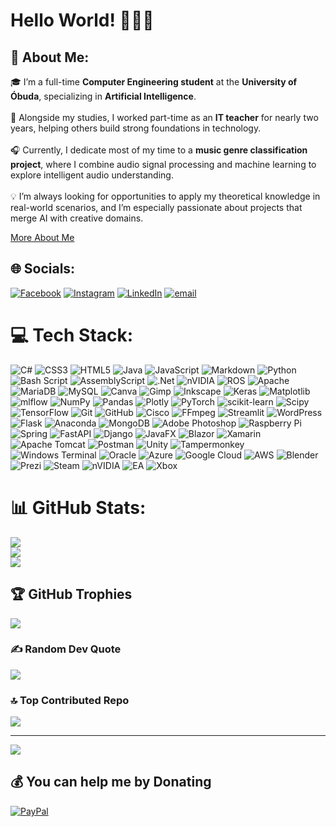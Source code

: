 # Hello World! 👋😊✨
## 💫 About Me:
🎓 I’m a full-time **Computer Engineering student** at the **University of Óbuda**, specializing in **Artificial Intelligence**.<br><br>🧠 Alongside my studies, I worked part-time as an **IT teacher** for nearly two years, helping others build strong foundations in technology.<br><br>🎧 Currently, I dedicate most of my time to a **music genre classification project**, where I combine audio signal processing and machine learning to explore intelligent audio understanding.<br><br>💡 I’m always looking for opportunities to apply my theoretical knowledge in real-world scenarios, and I’m especially passionate about projects that merge AI with creative domains.

[More About Me](https://misurdaluca.my.canva.site/)

## 🌐 Socials:
[![Facebook](https://img.shields.io/badge/Facebook-%231877F2.svg?logo=Facebook&logoColor=white)](https://facebook.com/luca.misurda.5) [![Instagram](https://img.shields.io/badge/Instagram-%23E4405F.svg?logo=Instagram&logoColor=white)](https://instagram.com/misurdaluca) [![LinkedIn](https://img.shields.io/badge/LinkedIn-%230077B5.svg?logo=linkedin&logoColor=white)](https://linkedin.com/in/luca-misurda) [![email](https://img.shields.io/badge/Email-D14836?logo=gmail&logoColor=white)](mailto:misurda.luca@gmail.com) 

# 💻 Tech Stack:
![C#](https://img.shields.io/badge/c%23-%23239120.svg?style=plastic&logo=csharp&logoColor=white) ![CSS3](https://img.shields.io/badge/css3-%231572B6.svg?style=plastic&logo=css3&logoColor=white) ![HTML5](https://img.shields.io/badge/html5-%23E34F26.svg?style=plastic&logo=html5&logoColor=white) ![Java](https://img.shields.io/badge/java-%23ED8B00.svg?style=plastic&logo=openjdk&logoColor=white) ![JavaScript](https://img.shields.io/badge/javascript-%23323330.svg?style=plastic&logo=javascript&logoColor=%23F7DF1E) ![Markdown](https://img.shields.io/badge/markdown-%23000000.svg?style=plastic&logo=markdown&logoColor=white) ![Python](https://img.shields.io/badge/python-3670A0?style=plastic&logo=python&logoColor=ffdd54) ![Bash Script](https://img.shields.io/badge/bash_script-%23121011.svg?style=plastic&logo=gnu-bash&logoColor=white) ![AssemblyScript](https://img.shields.io/badge/assembly%20script-%23000000.svg?style=plastic&logo=assemblyscript&logoColor=white) ![.Net](https://img.shields.io/badge/.NET-5C2D91?style=plastic&logo=.net&logoColor=white) ![nVIDIA](https://img.shields.io/badge/cuda-000000.svg?style=plastic&logo=nVIDIA&logoColor=green) ![ROS](https://img.shields.io/badge/ros-%230A0FF9.svg?style=plastic&logo=ros&logoColor=white) ![Apache](https://img.shields.io/badge/apache-%23D42029.svg?style=plastic&logo=apache&logoColor=white) ![MariaDB](https://img.shields.io/badge/MariaDB-003545?style=plastic&logo=mariadb&logoColor=white) ![MySQL](https://img.shields.io/badge/mysql-4479A1.svg?style=plastic&logo=mysql&logoColor=white) ![Canva](https://img.shields.io/badge/Canva-%2300C4CC.svg?style=plastic&logo=Canva&logoColor=white) ![Gimp](https://img.shields.io/badge/Gimp-657D8B?style=plastic&logo=gimp&logoColor=FFFFFF) ![Inkscape](https://img.shields.io/badge/Inkscape-e0e0e0?style=plastic&logo=inkscape&logoColor=080A13) ![Keras](https://img.shields.io/badge/Keras-%23D00000.svg?style=plastic&logo=Keras&logoColor=white) ![Matplotlib](https://img.shields.io/badge/Matplotlib-%23ffffff.svg?style=plastic&logo=Matplotlib&logoColor=black) ![mlflow](https://img.shields.io/badge/mlflow-%23d9ead3.svg?style=plastic&logo=numpy&logoColor=blue) ![NumPy](https://img.shields.io/badge/numpy-%23013243.svg?style=plastic&logo=numpy&logoColor=white) ![Pandas](https://img.shields.io/badge/pandas-%23150458.svg?style=plastic&logo=pandas&logoColor=white) ![Plotly](https://img.shields.io/badge/Plotly-%233F4F75.svg?style=plastic&logo=plotly&logoColor=white) ![PyTorch](https://img.shields.io/badge/PyTorch-%23EE4C2C.svg?style=plastic&logo=PyTorch&logoColor=white) ![scikit-learn](https://img.shields.io/badge/scikit--learn-%23F7931E.svg?style=plastic&logo=scikit-learn&logoColor=white) ![Scipy](https://img.shields.io/badge/SciPy-%230C55A5.svg?style=plastic&logo=scipy&logoColor=%white) ![TensorFlow](https://img.shields.io/badge/TensorFlow-%23FF6F00.svg?style=plastic&logo=TensorFlow&logoColor=white) ![Git](https://img.shields.io/badge/git-%23F05033.svg?style=plastic&logo=git&logoColor=white) ![GitHub](https://img.shields.io/badge/github-%23121011.svg?style=plastic&logo=github&logoColor=white) ![Cisco](https://img.shields.io/badge/cisco-%23049fd9.svg?style=plastic&logo=cisco&logoColor=black) ![FFmpeg](https://shields.io/badge/FFmpeg-%23171717.svg?logo=ffmpeg&style=plastic&labelColor=171717&logoColor=5cb85c) ![Streamlit](https://img.shields.io/badge/Streamlit-%23FE4B4B.svg?style=plastic&logo=streamlit&logoColor=white) ![WordPress](https://img.shields.io/badge/WordPress-%23117AC9.svg?style=plastic&logo=WordPress&logoColor=white) ![Flask](https://img.shields.io/badge/flask-%23000.svg?style=plastic&logo=flask&logoColor=white) ![Anaconda](https://img.shields.io/badge/Anaconda-%2344A833.svg?style=plastic&logo=anaconda&logoColor=white) ![MongoDB](https://img.shields.io/badge/MongoDB-%234ea94b.svg?style=plastic&logo=mongodb&logoColor=white) ![Adobe Photoshop](https://img.shields.io/badge/adobe%20photoshop-%2331A8FF.svg?style=plastic&logo=adobe%20photoshop&logoColor=white) ![Raspberry Pi](https://img.shields.io/badge/-Raspberry_Pi-C51A4A?style=plastic&logo=Raspberry-Pi) ![Spring](https://img.shields.io/badge/spring-%236DB33F.svg?style=plastic&logo=spring&logoColor=white) ![FastAPI](https://img.shields.io/badge/FastAPI-005571?style=plastic&logo=fastapi) ![Django](https://img.shields.io/badge/django-%23092E20.svg?style=plastic&logo=django&logoColor=white) ![JavaFX](https://img.shields.io/badge/javafx-%23FF0000.svg?style=plastic&logo=javafx&logoColor=white) ![Blazor](https://img.shields.io/badge/blazor-%235C2D91.svg?style=plastic&logo=blazor&logoColor=white) ![Xamarin](https://img.shields.io/badge/Xamarin-3199DC?style=plastic&logo=xamarin&logoColor=white) ![Apache Tomcat](https://img.shields.io/badge/apache%20tomcat-%23F8DC75.svg?style=plastic&logo=apache-tomcat&logoColor=black) ![Postman](https://img.shields.io/badge/Postman-FF6C37?style=plastic&logo=postman&logoColor=white) ![Unity](https://img.shields.io/badge/unity-%23000000.svg?style=plastic&logo=unity&logoColor=white) ![Tampermonkey](https://img.shields.io/badge/tampermonkey-%2300485B.svg?style=plastic&logo=tampermonkey&logoColor=white) ![Windows Terminal](https://img.shields.io/badge/Windows%20Terminal-%234D4D4D.svg?style=plastic&logo=windows-terminal&logoColor=white) ![Oracle](https://img.shields.io/badge/Oracle-F80000?style=plastic&logo=oracle&logoColor=white) ![Azure](https://img.shields.io/badge/azure-%230072C6.svg?style=plastic&logo=microsoftazure&logoColor=white) ![Google Cloud](https://img.shields.io/badge/GoogleCloud-%234285F4.svg?style=plastic&logo=google-cloud&logoColor=white) ![AWS](https://img.shields.io/badge/AWS-%23FF9900.svg?style=plastic&logo=amazon-aws&logoColor=white) ![Blender](https://img.shields.io/badge/blender-%23F5792A.svg?style=plastic&logo=blender&logoColor=white) ![Prezi](https://img.shields.io/badge/Prezi-%23000000.svg?style=plastic&logo=Prezi&logoColor=white) ![Steam](https://img.shields.io/badge/steam-%23000000.svg?style=plastic&logo=steam&logoColor=white) ![nVIDIA](https://img.shields.io/badge/nVIDIA-%2376B900.svg?style=plastic&logo=nVIDIA&logoColor=white) ![EA](https://img.shields.io/badge/ea-%23000000.svg?style=plastic&logo=ea&logoColor=white) ![Xbox](https://img.shields.io/badge/xbox-%23107C10.svg?style=plastic&logo=xbox&logoColor=white)
# 📊 GitHub Stats:
![](https://github-readme-stats.vercel.app/api?username=MisurdaLuca&theme=neon&hide_border=false&include_all_commits=false&count_private=true)<br/>
![](https://nirzak-streak-stats.vercel.app/?user=MisurdaLuca&theme=neon&hide_border=false)<br/>
![](https://github-readme-stats.vercel.app/api/top-langs/?username=MisurdaLuca&theme=neon&hide_border=false&include_all_commits=false&count_private=true&layout=compact)

## 🏆 GitHub Trophies
![](https://github-profile-trophy.vercel.app/?username=MisurdaLuca&theme=neon&no-frame=false&no-bg=true&margin-w=4)

### ✍️ Random Dev Quote
![](https://quotes-github-readme.vercel.app/api?type=horizontal&theme=tokyonight)

### 🔝 Top Contributed Repo
![](https://github-contributor-stats.vercel.app/api?username=MisurdaLuca&limit=5&theme=neon&combine_all_yearly_contributions=true)

---
[![](https://visitcount.itsvg.in/api?id=MisurdaLuca&icon=7&color=10)](https://visitcount.itsvg.in)

  ## 💰 You can help me by Donating
  [![PayPal](https://img.shields.io/badge/PayPal-00457C?style=for-the-badge&logo=paypal&logoColor=white)](https://paypal.me/paypal.me/misurdaluca) 

  
<!-- Proudly created with GPRM ( https://gprm.itsvg.in ) -->
